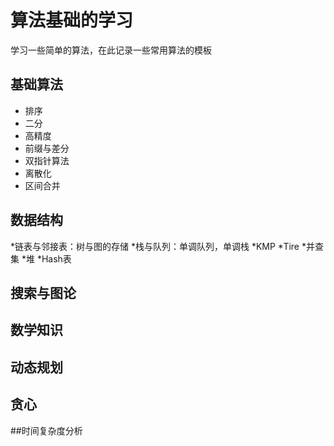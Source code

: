 # 算法基础的学习
学习一些简单的算法，在此记录一些常用算法的模板
## 基础算法
* 排序
* 二分
* 高精度
* 前缀与差分
* 双指针算法
* 离散化
* 区间合并
## 数据结构
*链表与邻接表：树与图的存储
*栈与队列：单调队列，单调栈
*KMP
*Tire
*并查集
*堆
*Hash表
## 搜索与图论
## 数学知识
## 动态规划
## 贪心
##时间复杂度分析
